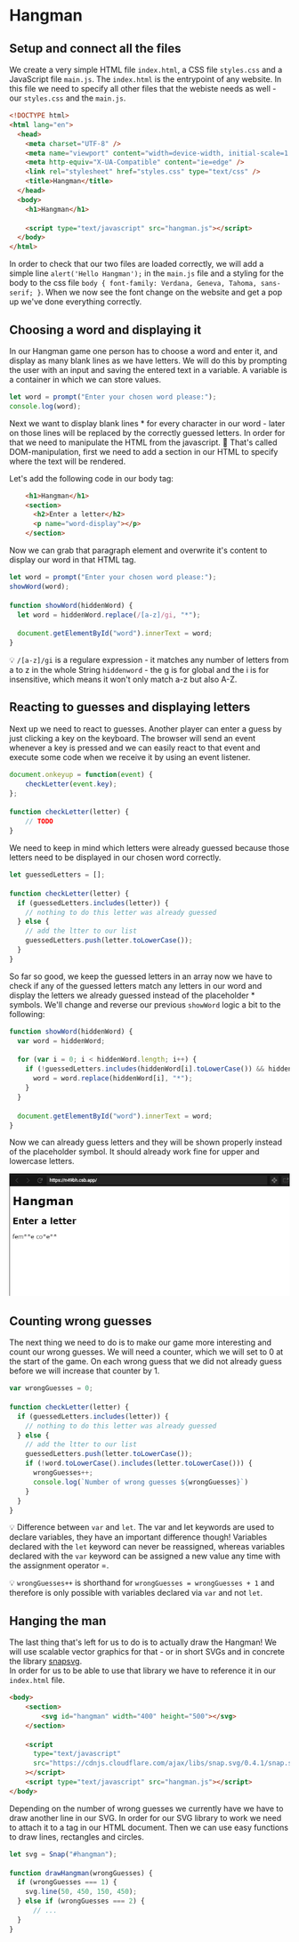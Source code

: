 # Hangman 

## Setup and connect all the files

We create a very simple HTML file `index.html`, a CSS file `styles.css` and a JavaScript file `main.js`. The `index.html` is the entrypoint of any website. 
In this file we need to specify all other files that the webiste needs as well - our `styles.css` and the `main.js`. 

```html
<!DOCTYPE html>
<html lang="en">
  <head>
    <meta charset="UTF-8" />
    <meta name="viewport" content="width=device-width, initial-scale=1.0" />
    <meta http-equiv="X-UA-Compatible" content="ie=edge" />
    <link rel="stylesheet" href="styles.css" type="text/css" />
    <title>Hangman</title>
  </head>
  <body>
    <h1>Hangman</h1>

    <script type="text/javascript" src="hangman.js"></script>
  </body>
</html>
```

In order to check that our two files are loaded correctly, we will add a simple line `alert('Hello Hangman');` in the `main.js` file and a styling for the body to the css file `body { font-family: Verdana, Geneva, Tahoma, sans-serif; }`. When we now see the font change on the website and get a pop up we've done everything correctly. 

## Choosing a word and displaying it

In our Hangman game one person has to choose a word and enter it, and display as many blank lines as we have letters. We will do this by prompting the user with an input and saving the entered text in a variable. 
A variable is a container in which we can store values. 

```javascript
let word = prompt("Enter your chosen word please:");
console.log(word);
```

Next we want to display blank lines * for every character in our word - later on those lines will be replaced by the correctly guessed letters. In order for that we need to manipulate the HTML from the javascript. 🤯 
That's called DOM-manipulation, first we need to add a section in our HTML to specify where the text will be rendered. 

Let's add the following code in our body tag:
```html 
    <h1>Hangman</h1>
    <section>
      <h2>Enter a letter</h2>
      <p name="word-display"></p>
    </section>
```

Now we can grab that paragraph element and overwrite it's content to display our word in that HTML tag. 

```javascript
let word = prompt("Enter your chosen word please:");
showWord(word);

function showWord(hiddenWord) {
  let word = hiddenWord.replace(/[a-z]/gi, "*");

  document.getElementById("word").innerText = word;
}
```

💡 `/[a-z]/gi` is a regulare expression - it matches any number of letters from a to z in the whole String `hiddenword` - the g is for global and the i is for insensitive, which means it won't only match a-z but also A-Z. 

## Reacting to guesses and displaying letters 

Next up we need to react to guesses. Another player can enter a guess by just clicking a key on the keyboard. The browser will send an event whenever a key is pressed and we can easily react to that event and execute some code when we receive it by using an event listener. 

```javascript
document.onkeyup = function(event) {
	checkLetter(event.key);
};

function checkLetter(letter) {
    // TODO 
}
```

We need to keep in mind which letters were already guessed because those letters need to be displayed in our chosen word correctly.

```javascript
let guessedLetters = [];

function checkLetter(letter) {
  if (guessedLetters.includes(letter)) {
    // nothing to do this letter was already guessed
  } else {
    // add the ltter to our list
    guessedLetters.push(letter.toLowerCase());
  }
}
```

So far so good, we keep the guessed letters in an array now we have to check if any of the guessed letters match any letters in our word and display the letters we already guessed instead of the placeholder * symbols. We'll change and reverse our previous `showWord` logic a bit to the following:

```javascript
function showWord(hiddenWord) {
  var word = hiddenWord;

  for (var i = 0; i < hiddenWord.length; i++) {
    if (!guessedLetters.includes(hiddenWord[i].toLowerCase()) && hiddenWord[i] !== ' ') {
      word = word.replace(hiddenWord[i], "*");
    }
  }

  document.getElementById("word").innerText = word;
}
```

Now we can already guess letters and they will be shown properly instead of the placeholder symbol. It should already work fine for upper and lowercase letters.

![screenshot of working example](word1.PNG)

## Counting wrong guesses

The next thing we need to do is to make our game more interesting and count our wrong guesses. We will need a counter, which we will set to 0 at the start of the game. On each wrong guess that we did not already guess before we will increase that counter by 1.

```javascript
var wrongGuesses = 0;

function checkLetter(letter) {
  if (guessedLetters.includes(letter)) {
    // nothing to do this letter was already guessed
  } else {
    // add the ltter to our list
    guessedLetters.push(letter.toLowerCase());
    if (!word.toLowerCase().includes(letter.toLowerCase())) {
      wrongGuesses++;
      console.log(`Number of wrong guesses ${wrongGuesses}`)
    }
  }
}
```

💡 Difference between `var` and `let`. The var and let keywords are used to declare variables, they have an important difference though! Variables declared with the `let` keyword can never be reassigned, whereas variables declared with the `var` keyword can be assigned a new value any time with the assignment operator =. 

💡 `wrongGuesses++` is shorthand for `wrongGuesses = wrongGuesses + 1` and therefore is only possible with variables declared via `var` and not `let`.  

## Hanging the man 

The last thing that's left for us to do is to actually draw the Hangman! We will use scalable vector graphics for that - or in short SVGs and in concrete the library [snapsvg](http://snapsvg.io/docs/).  
In order for us to be able to use that library we have to reference it in our `index.html` file. 

```html
<body>
    <section>
		<svg id="hangman" width="400" height="500"></svg>
    </section>
    
    <script
      type="text/javascript"
      src="https://cdnjs.cloudflare.com/ajax/libs/snap.svg/0.4.1/snap.svg-min.js"
    ></script>
    <script type="text/javascript" src="hangman.js"></script>
</body>
```

Depending on the number of wrong guesses we currently have we have to draw another line in our SVG. In order for our SVG library to work we need to attach it to a tag in our HTML document. Then we can use easy functions to draw lines, rectangles and circles. 

```javascript
let svg = Snap("#hangman");

function drawHangman(wrongGuesses) {
  if (wrongGuesses === 1) {
    svg.line(50, 450, 150, 450);
  } else if (wrongGuesses === 2) {
      // ...
  }
}

```